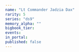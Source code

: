 ```yaml
---
name: "Lt Commander Jadzia Dax"
rarity: 5
series: "ds9"
memory_alpha: ""
bigbook_tier:
events:
in_portal:
published: false
---
```

